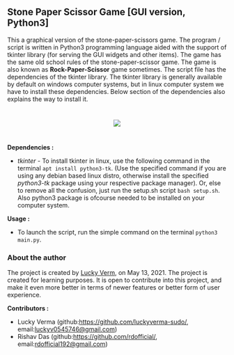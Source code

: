 ## Stone Paper Scissor Game [GUI version, Python3]

This a graphical version of the stone-paper-scissors game. The program / script is written in Python3 programming language aided with the support of tkinter library (for serving the GUI widgets and other items). The game has the same old school rules of the stone-paper-scissor game. The game is also known as __Rock-Paper-Scissor__ game sometimes. The script file has the dependencies of the tkinter library. The tkinter library is generally available by default on windows computer systems, but in linux computer system we have to install these dependencies. Below section of the dependencies also explains the way to install it.
<h1> </h1>
<p align="center"><img src="https://s3.imgcdn.dev/kWFUV.png" /></p>
<h1> </h1>

__Dependencies :__
* _tkinter_ - To install tkinter in linux, use the following command in the terminal ```apt install python3-tk```. (Use the specified command if you are using any debian based linux distro, otherwise install the specified _python3-tk_ package using your respective package manager). Or, else to remove all the confusion, just run the setup.sh script ```bash setup.sh```.
Also python3 package is ofcourse needed to be installed on your computer system.

__Usage :__
* To launch the script, run the simple command on the terminal ```python3 main.py```.

### About the author

The project is created by [Lucky Verm](https://github.com/luckyverma-sudo/), on May 13, 2021. The project is created for learning purposes. It is open to contribute into this project, and make it even more better in terms of newer features or better form of user experience.

__Contributors :__
* Lucky Verma (github:https://github.com/luckyverma-sudo/, email:luckyv0545746@gmail.com)
* Rishav Das (github:https://github.com/rdofficial/, email:rdofficial192@gmail.com)
